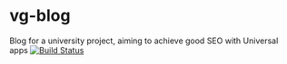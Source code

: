 # vg-blog
Blog for a university project, aiming to achieve good SEO with Universal apps
[![Build Status](https://travis-ci.org/ValentinGurkov/vg-blog.svg?branch=master)](https://travis-ci.org/ValentinGurkov/vg-blog)
